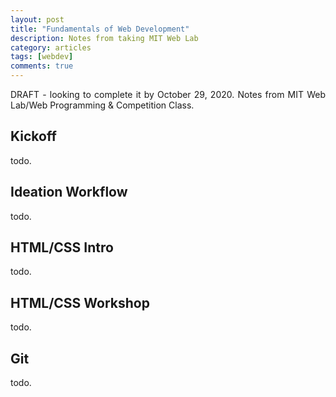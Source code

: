 ```yaml
---
layout: post
title: "Fundamentals of Web Development"
description: Notes from taking MIT Web Lab
category: articles
tags: [webdev]
comments: true
---
```


<p align="justify">DRAFT - looking to complete it by October 29, 2020. Notes from MIT Web Lab/Web Programming & Competition Class.</p>

<!-- more -->  

<div>
<h2>Kickoff</h2>

<p align="justify">todo.</p>
</div>

<div>
<h2>Ideation Workflow</h2>

<p align="justify">todo.</p>
</div>

<div>
<h2>HTML/CSS Intro</h2>

<p align="justify">todo.</p>
</div>

<div>
<h2>HTML/CSS Workshop</h2>

<p align="justify">todo.</p>
</div>

<div>
<h2>Git</h2>

<p align="justify">todo.</p>
</div>
